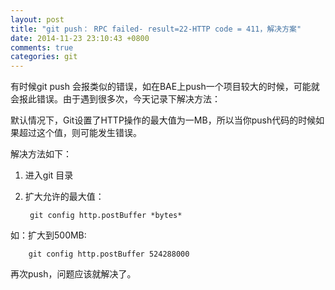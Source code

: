 ```yaml
---
layout: post
title: "git push： RPC failed- result=22-HTTP code = 411，解决方案"
date: 2014-11-23 23:10:43 +0800
comments: true
categories: git 
---
```


有时候git push 会报类似的错误，如在BAE上push一个项目较大的时候，可能就会报此错误。由于遇到很多次，今天记录下解决方法：

默认情况下，Git设置了HTTP操作的最大值为一MB，所以当你push代码的时候如果超过这个值，则可能发生错误。

解决方法如下：

1. 进入git 目录
2. 扩大允许的最大值：

		git config http.postBuffer *bytes*

如：扩大到500MB:

		git config http.postBuffer 524288000

再次push，问题应该就解决了。